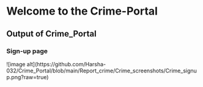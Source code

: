 # Welcome to the Crime-Portal

<h2> Output of Crime_Portal </h2>
<h3> Sign-up page </h3>
![image alt](https://github.com/Harsha-032/Crime_Portal/blob/main/Report_crime/Crime_screenshots/Crime_signup.png?raw=true)
